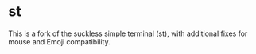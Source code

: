 # st
This is a fork of the suckless simple terminal (st), with additional fixes for mouse and Emoji compatibility.

